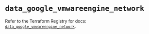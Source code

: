 # `data_google_vmwareengine_network`

Refer to the Terraform Registry for docs: [`data_google_vmwareengine_network`](https://registry.terraform.io/providers/hashicorp/google/5.26.0/docs/data-sources/vmwareengine_network).
